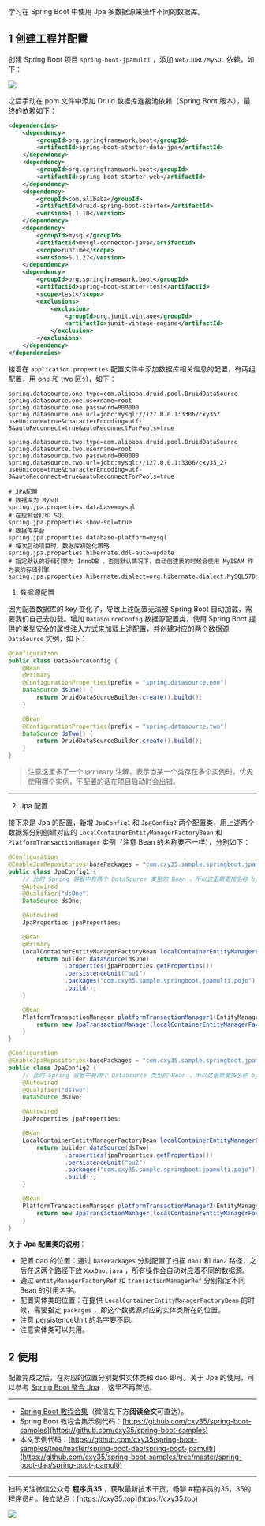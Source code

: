 学习在 Spring Boot 中使用 Jpa 多数据源来操作不同的数据库。
<!-- more -->

## 1 创建工程并配置

创建 Spring Boot 项目 `spring-boot-jpamulti` ，添加 `Web/JDBC/MySQL` 依赖，如下：

![](https://oscimg.oschina.net/oscnet/up-d56d0986b2b4f777fece8ba276bc5013d93.png)

之后手动在 pom 文件中添加 Druid 数据库连接池依赖（Spring Boot 版本），最终的依赖如下：

```xml
<dependencies>
    <dependency>
        <groupId>org.springframework.boot</groupId>
        <artifactId>spring-boot-starter-data-jpa</artifactId>
    </dependency>
    <dependency>
        <groupId>org.springframework.boot</groupId>
        <artifactId>spring-boot-starter-web</artifactId>
    </dependency>
    <dependency>
        <groupId>com.alibaba</groupId>
        <artifactId>druid-spring-boot-starter</artifactId>
        <version>1.1.10</version>
    </dependency>
    <dependency>
        <groupId>mysql</groupId>
        <artifactId>mysql-connector-java</artifactId>
        <scope>runtime</scope>
        <version>5.1.27</version>
    </dependency>
    <dependency>
        <groupId>org.springframework.boot</groupId>
        <artifactId>spring-boot-starter-test</artifactId>
        <scope>test</scope>
        <exclusions>
            <exclusion>
                <groupId>org.junit.vintage</groupId>
                <artifactId>junit-vintage-engine</artifactId>
            </exclusion>
        </exclusions>
    </dependency>
</dependencies>
```

接着在 `application.properties` 配置文件中添加数据库相关信息的配置，有两组配置，用 one 和 two 区分，如下：

```properties
spring.datasource.one.type=com.alibaba.druid.pool.DruidDataSource
spring.datasource.one.username=root
spring.datasource.one.password=000000
spring.datasource.one.url=jdbc:mysql://127.0.0.1:3306/cxy35?useUnicode=true&characterEncoding=utf-8&autoReconnect=true&autoReconnectForPools=true

spring.datasource.two.type=com.alibaba.druid.pool.DruidDataSource
spring.datasource.two.username=root
spring.datasource.two.password=000000
spring.datasource.two.url=jdbc:mysql://127.0.0.1:3306/cxy35_2?useUnicode=true&characterEncoding=utf-8&autoReconnect=true&autoReconnectForPools=true

# JPA配置
# 数据库为 MySQL
spring.jpa.properties.database=mysql
# 在控制台打印 SQL
spring.jpa.properties.show-sql=true
# 数据库平台
spring.jpa.properties.database-platform=mysql
# 每次启动项目时，数据库初始化策略
spring.jpa.properties.hibernate.ddl-auto=update
# 指定默认的存储引擎为 InnoDB ，否则默认情况下，自动创建表的时候会使用 MyISAM 作为表的存储引擎
spring.jpa.properties.hibernate.dialect=org.hibernate.dialect.MySQL57Dialect
```

1. 数据源配置

因为配置数据库的 key 变化了，导致上述配置无法被 Spring Boot 自动加载，需要我们自己去加载。增加 `DataSourceConfig` 数据源配置类，使用 Spring Boot 提供的类型安全的属性注入方式来加载上述配置，并创建对应的两个数据源 `DataSource` 实例，如下：

```java
@Configuration
public class DataSourceConfig {
    @Bean
    @Primary
    @ConfigurationProperties(prefix = "spring.datasource.one")
    DataSource dsOne() {
        return DruidDataSourceBuilder.create().build();
    }

    @Bean
    @ConfigurationProperties(prefix = "spring.datasource.two")
    DataSource dsTwo() {
        return DruidDataSourceBuilder.create().build();
    }
}
```

> 注意这里多了一个 `@Primary` 注解，表示当某一个类存在多个实例时，优先使用哪个实例，不配置的话在项目启动时会出错。

---

2. Jpa 配置

接下来是 Jpa 的配置，新增 `JpaConfig1` 和 `JpaConfig2` 两个配置类，用上述两个数据源分别创建对应的 `LocalContainerEntityManagerFactoryBean` 和 `PlatformTransactionManager` 实例（注意 Bean 的名称要不一样），分别如下：

```java
@Configuration
@EnableJpaRepositories(basePackages = "com.cxy35.sample.springboot.jpamulti.dao1", entityManagerFactoryRef = "localContainerEntityManagerFactoryBean1", transactionManagerRef = "platformTransactionManager1")
public class JpaConfig1 {
    // 此时 Spring 容器中有两个 DataSource 类型的 Bean ，所以这里需要按名称 byName 查找
    @Autowired
    @Qualifier("dsOne")
    DataSource dsOne;

    @Autowired
    JpaProperties jpaProperties;

    @Bean
    @Primary
    LocalContainerEntityManagerFactoryBean localContainerEntityManagerFactoryBean1(EntityManagerFactoryBuilder builder) {
        return builder.dataSource(dsOne)
                .properties(jpaProperties.getProperties())
                .persistenceUnit("pu1")
                .packages("com.cxy35.sample.springboot.jpamulti.pojo")
                .build();
    }

    @Bean
    PlatformTransactionManager platformTransactionManager1(EntityManagerFactoryBuilder builder) {
        return new JpaTransactionManager(localContainerEntityManagerFactoryBean1(builder).getObject());
    }
}
```

```java
@Configuration
@EnableJpaRepositories(basePackages = "com.cxy35.sample.springboot.jpamulti.dao2", entityManagerFactoryRef = "localContainerEntityManagerFactoryBean2", transactionManagerRef = "platformTransactionManager2")
public class JpaConfig2 {
    // 此时 Spring 容器中有两个 DataSource 类型的 Bean ，所以这里需要按名称 byName 查找
    @Autowired
    @Qualifier("dsTwo")
    DataSource dsTwo;

    @Autowired
    JpaProperties jpaProperties;

    @Bean
    LocalContainerEntityManagerFactoryBean localContainerEntityManagerFactoryBean2(EntityManagerFactoryBuilder builder) {
        return builder.dataSource(dsTwo)
                .properties(jpaProperties.getProperties())
                .persistenceUnit("pu2")
                .packages("com.cxy35.sample.springboot.jpamulti.pojo")
                .build();
    }

    @Bean
    PlatformTransactionManager platformTransactionManager2(EntityManagerFactoryBuilder builder) {
        return new JpaTransactionManager(localContainerEntityManagerFactoryBean2(builder).getObject());
    }
}
```

**关于 Jpa 配置类的说明**：

- 配置 dao 的位置：通过 `basePackages` 分别配置了扫描 `dao1` 和 `dao2` 路径，之后在这两个路径下放 `XxxDao.java` ，所有操作会自动对应着不同的数据源。
- 通过 `entityManagerFactoryRef` 和 `transactionManagerRef` 分别指定不同 Bean 的引用名字。
- 配置实体类的位置：在提供 `LocalContainerEntityManagerFactoryBean` 的时候，需要指定 `packages` ，即这个数据源对应的实体类所在的位置。
- 注意 persistenceUnit 的名字要不同。
- 注意实体类可以共用。

## 2 使用

配置完成之后，在对应的位置分别提供实体类和 dao 即可。关于 Jpa 的使用，可以参考 [Spring Boot 整合 Jpa](https://mp.weixin.qq.com/s/AWQPu02VY9BD9u_PLKrL7Q) ，这里不再赘述。

---

- [Spring Boot 教程合集](https://mp.weixin.qq.com/s/9vOiAxHFnfJnRwSlTfAHwg)（微信左下方**阅读全文**可直达）。
- Spring Boot 教程合集示例代码：[https://github.com/cxy35/spring-boot-samples](https://github.com/cxy35/spring-boot-samples)
- 本文示例代码：[https://github.com/cxy35/spring-boot-samples/tree/master/spring-boot-dao/spring-boot-jpamulti](https://github.com/cxy35/spring-boot-samples/tree/master/spring-boot-dao/spring-boot-jpamulti)


---

扫码关注微信公众号 **程序员35** ，获取最新技术干货，畅聊 #程序员的35，35的程序员# 。独立站点：[https://cxy35.top](https://cxy35.top)

![](https://oscimg.oschina.net/oscnet/up-285838b9c516db5bb1ba760f292f2346078.JPEG)